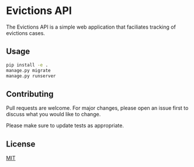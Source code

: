 # Evictions API

The Evictions API is a simple web application that faciliates tracking of evictions cases.

## Usage

```bash
pip install -e .
manage.py migrate
manage.py runserver
```

## Contributing
Pull requests are welcome. For major changes, please open an issue first to discuss what you would like to change.

Please make sure to update tests as appropriate.

## License
[MIT](https://choosealicense.com/licenses/mit/)